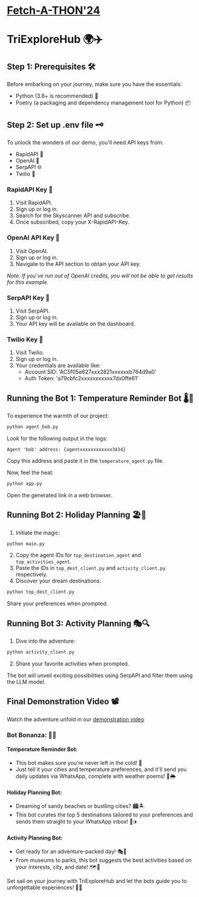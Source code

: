 # <u>Fetch-A-THON'24</u>

# TriExploreHub 🌍✈️

## Step 1: Prerequisites 🛠️
Before embarking on your journey, make sure you have the essentials:
- Python (3.8+ is recommended) 🐍
- Poetry (a packaging and dependency management tool for Python) 📦

## Step 2: Set up .env file 🗝️
To unlock the wonders of our demo, you'll need API keys from:
- RapidAPI 🚀
- OpenAI 🧠
- SerpAPI 🌐
- Twilio 📲

### RapidAPI Key 🔑
1. Visit RapidAPI.
2. Sign up or log in.
3. Search for the Skyscanner API and subscribe.
4. Once subscribed, copy your X-RapidAPI-Key.

### OpenAI API Key 🔑
1. Visit OpenAI.
2. Sign up or log in.
3. Navigate to the API section to obtain your API key.

*Note: If you’ve run out of OpenAI credits, you will not be able to get results for this example.*

### SerpAPI Key 🔑
1. Visit SerpAPI.
2. Sign up or log in.
3. Your API key will be available on the dashboard.

### Twilio Key 🔑
1. Visit Twilio.
2. Sign up or log in.
3. Your credentials are available like:
    - Account SID: 'AC5f05e627xxx2821xxxxxxb764d9a0'
    - Auth Token: 'a79cbfc2xxxxxxxxxxx7dx0ffe61'

## Running the Bot 1: Temperature Reminder Bot 🌡️📅
To experience the warmth of our project:
```bash
python agent_bob.py
```
Look for the following output in the logs:
```
Agent 'bob' address: {agentxxxxxxxxxxxx3434}
```
Copy this address and paste it in the `temperature_agent.py` file.

Now, feel the heat:
```bash
python app.py
```
Open the generated link in a web browser.

## Running Bot 2: Holiday Planning 🏖️🎉
1. Initiate the magic:
```bash
python main.py
```
2. Copy the agent IDs for `top_destination_agent` and `top_activities_agent`.
3. Paste the IDs in `top_dest_client.py` and `activity_client.py` respectively.
4. Discover your dream destinations:
```bash
python top_dest_client.py
```
Share your preferences when prompted.

## Running Bot 3: Activity Planning 🎭🔍
1. Dive into the adventure:
```bash
python activity_client.py
```
2. Share your favorite activities when prompted.

The bot will unveil exciting possibilities using SerpAPI and filter them using the LLM model.

## Final Demonstration Video 📽️ 
Watch the adventure unfold in our [demonstration video](https://drive.google.com/file/d/1fjxnweBMUnTpDDmstQrwxJVA5lk0njI-/view?usp=sharing)

### Bot Bonanza: 🤖🎉

#### Temperature Reminder Bot:
- This bot makes sure you're never left in the cold! 🥶
- Just tell it your cities and temperature preferences, and it'll send you daily updates via WhatsApp, complete with weather poems! 📱🌦️

#### Holiday Planning Bot:
- Dreaming of sandy beaches or bustling cities? 🏙️🏝️
- This bot curates the top 5 destinations tailored to your preferences and sends them straight to your WhatsApp inbox! 📲✈️

#### Activity Planning Bot:
- Get ready for an adventure-packed day! 🎭🌟
- From museums to parks, this bot suggests the best activities based on your interests, city, and date! 🗺️🎉

Set sail on your journey with TriExploreHub and let the bots guide you to unforgettable experiences! 🚀🌟
